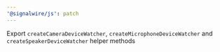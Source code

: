 ```yaml
---
'@signalwire/js': patch
---
```


Export `createCameraDeviceWatcher`, `createMicrophoneDeviceWatcher` and `createSpeakerDeviceWatcher` helper methods
